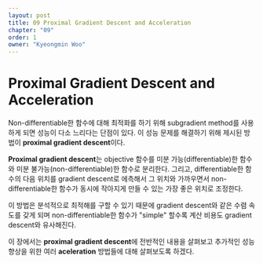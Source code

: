 ```yaml
---
layout: post
title: 09 Proximal Gradient Descent and Acceleration
chapter: "09"
order: 1
owner: "Kyeongmin Woo"
---
```


# Proximal Gradient Descent and Acceleration

Non-differentiable한 함수에 대해 최적화를 하기 위해 subgradient method를 사용하게 되면 성능이 다소 느리다는 단점이 있다. 이 성능 문제를 해결하기 위해 제시된 방법이 **proximal gradient descent**이다.

**Proximal gradient descent**는 objective 함수를 미분 가능(differentiable)한 함수와 미분 불가능(non-differentiable)한 함수로 분리한다. 그리고, differentiable한 함수의 다음 위치를 gradient descent로 에측해서 그 위치와 가까우면서 non-differentiable한 함수가 동시에 작아지게 만들 수 있는 가장 좋은 위치로 조정한다.

이 방법은 분석적으로 최적해를 구할 수 있기 때문에 gradient descent와 같은 수렴 속도를 갖게 되며 non-differentiable한 함수가 "simple" 할수록 계산 비용도 gradient descent와 유사해진다.

이 장에서는 **proximal gradient descent**에 전반적인 내용을 살펴보고 추가적인 성능 향상을 위한 여러 **aceleration** 방법들에 대해 살펴보도록 하겠다.
